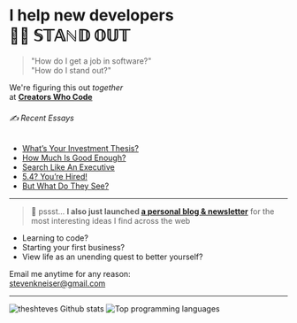# I help new developers<br>💃🕺 𝕊𝕋𝔸ℕ𝔻 𝕆𝕌𝕋

> "How do I get a job in software?"
> <br> "How do I stand out?"

We're figuring this out _together_
<br> at [**Creators Who Code**](https://creatorswhocode.com)

###### ✍️ Recent Essays

<!-- BLOG-POST-LIST:START -->
- [What’s Your Investment Thesis?](https://creatorswhocode.com/blog/investment-thesis)
- [How Much Is Good Enough?](https://creatorswhocode.com/blog/good-enough)
- [Search Like An Executive](https://creatorswhocode.com/blog/like-an-executive)
- [5.4? You’re Hired!](https://creatorswhocode.com/blog/5.4)
- [But What Do They See?](https://creatorswhocode.com/blog/what-they-see)
<!-- BLOG-POST-LIST:END -->

---

> 🚀 pssst... **I also just launched [a personal blog & newsletter](https://stevenkneiser.com)** for the most interesting ideas I find across the web

* Learning to code?
* Starting your first business?
* View life as an unending quest to better yourself?

Email me anytime for any reason:
<br> stevenkneiser@gmail.com

---

![theshteves Github stats](https://github-readme-stats.vercel.app/api?username=theshteves&show_icons=true&count_private=true&hide=contribs)
![Top programming languages](https://github-readme-stats.vercel.app/api/top-langs/?username=theshteves&layout=compact)
